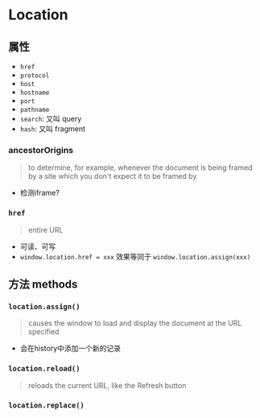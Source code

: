 # Location

## 属性

- `href`
- `protocol`
- `host`
- `hostname`
- `port`
- `pathname`
- `search`: 又叫 query
- `hash`: 又叫 fragment



### ancestorOrigins

> to determine, for example, whenever the document is being framed by a site which you don't expect it to be framed by

- 检测iframe?

### `href`

> entire URL

- 可读、可写
- `window.location.href = xxx` 效果等同于 `window.location.assign(xxx)`

## 方法 methods

### `location.assign()`

> causes the window to load and display the document at the URL specified

- 会在history中添加一个新的记录

### `location.reload()`

> reloads the current URL, like the Refresh button

### `location.replace()`